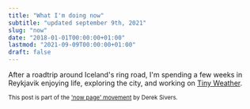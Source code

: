 ```yaml
---
title: "What I'm doing now"
subtitle: "updated september 9th, 2021"
slug: "now"
date: "2018-01-01T00:00:00+01:00"
lastmod: "2021-09-09T00:00:00+01:00"
draft: false
---
```


After a roadtrip around Iceland's ring road, I'm spending a few weeks in Reykjavik enjoying life, exploring the city, and working on [Tiny Weather](https://tinyweather.app).

<small>This post is part of the ['now page' movement](https://nownownow.com/about) by Derek Sivers.</small>
